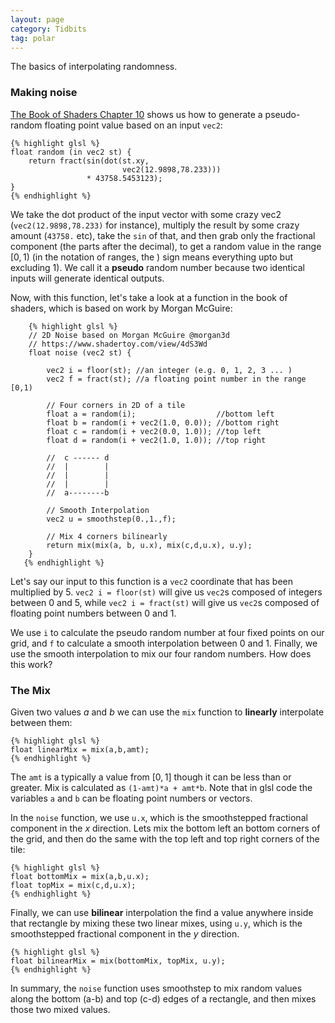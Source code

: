 ```yaml
---
layout: page
category: Tidbits
tag: polar
---
```


The basics of interpolating randomness.

<script type="text/x-mathjax-config">
MathJax.Hub.Config({
  tex2jax: {inlineMath: [['$','$'], ['\\(','\\)']]},
  TeX: { extensions: ["AMSmath.js"] }
});
</script>
<script type="text/javascript" async
  src="https://cdn.mathjax.org/mathjax/latest/MathJax.js?config=TeX-AMS_HTML"></script>
<script type="text/javascript" src="https://rawgit.com/patriciogonzalezvivo/glslCanvas/master/build/GlslCanvas.js"></script>


### Making noise

[The Book of Shaders Chapter 10](https://thebookofshaders.com/10/) shows us how to generate a pseudo-random floating point value based on an input `vec2`:

	{% highlight glsl %}
	float random (in vec2 st) { 
	    return fract(sin(dot(st.xy,
	                         vec2(12.9898,78.233)))
	                 * 43758.5453123);
	}
	{% endhighlight %}

We take the dot product of the input vector with some crazy vec2 (`vec2(12.9898,78.233)` for instance), multiply the result by some crazy amount (`43758.` etc), take the `sin` of that, and then grab only the fractional component (the parts after the decimal), to get a random value in the range $[0,1)$ (in the notation of ranges, the $)$ sign means everything upto but excluding $1$).  We call it a **pseudo** random number because two identical inputs will generate identical outputs.

Now, with this function, let's take a look at a function in the book of shaders, which is based on work by Morgan McGuire: 


		{% highlight glsl %}
		// 2D Noise based on Morgan McGuire @morgan3d
		// https://www.shadertoy.com/view/4dS3Wd
		float noise (vec2 st) {

		    vec2 i = floor(st); //an integer (e.g. 0, 1, 2, 3 ... )
		    vec2 f = fract(st); //a floating point number in the range [0,1)

		    // Four corners in 2D of a tile
		    float a = random(i);				  //bottom left
		    float b = random(i + vec2(1.0, 0.0)); //bottom right
		    float c = random(i + vec2(0.0, 1.0)); //top left
		    float d = random(i + vec2(1.0, 1.0)); //top right

		    //  c ------ d
		    //  | 		 |
		    //  | 		 |
		    //  | 		 |
		    //  a--------b

		    // Smooth Interpolation
		    vec2 u = smoothstep(0.,1.,f);

		    // Mix 4 corners bilinearly
		    return mix(mix(a, b, u.x), mix(c,d,u.x), u.y);
		}
	   {% endhighlight %}

Let's say our input to this function is a `vec2` coordinate that has been multiplied by 5.  `vec2 i = floor(st)` will give us `vec2`s composed of integers between 0 and 5, while `vec2 i = fract(st)` will give us `vec2`s composed of floating point numbers between 0 and 1.  

We use `i` to calculate the pseudo random number at four fixed points on our grid, and `f` to calculate a smooth interpolation between 0 and 1.  Finally, we use the smooth interpolation to mix our four random numbers.  How does this work?

### The Mix

Given two values $a$ and $b$ we can use the `mix` function to **linearly** interpolate between them:

	{% highlight glsl %}
	float linearMix = mix(a,b,amt);
	{% endhighlight %}

The `amt` is a typically a value from $[0,1]$ though it can be less than or greater.  Mix is calculated as `(1-amt)*a + amt*b`.  Note that in glsl code the variables `a` and `b` can be floating point numbers or vectors.

In the `noise` function, we use `u.x`, which is the smoothstepped fractional component in the $x$ direction.  Lets mix the bottom left an bottom corners of the grid, and then do the same with the top left and top right corners of the tile:

	{% highlight glsl %}
	float bottomMix = mix(a,b,u.x);
	float topMix = mix(c,d,u.x);
	{% endhighlight %}

Finally, we can use **bilinear** interpolation the find a value anywhere inside that rectangle by mixing these two linear mixes, using `u.y`, which is the smoothstepped fractional component in the $y$ direction.

	{% highlight glsl %}
	float bilinearMix = mix(bottomMix, topMix, u.y);
	{% endhighlight %}

In summary, the `noise` function uses smoothstep to mix random values along the bottom (a-b) and top (c-d) edges of a rectangle, and then mixes those two mixed values.

